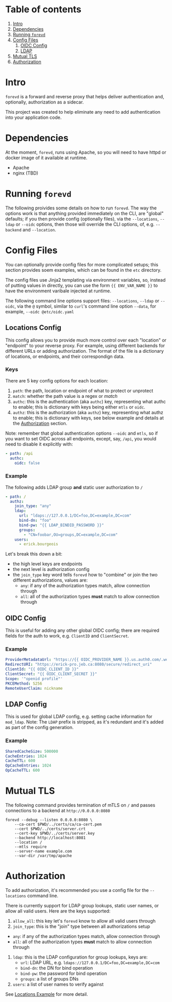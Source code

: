 # Table of contents
1. [Intro](#intro)
1. [Dependencies](#dependencies)
1. [Running `forevd`](#running-forevd)
1. [Config Files](#config-files)
    1. [OIDC Config](#oidc-config)
    1. [LDAP](#ldap-config)
1. [Mutual TLS](#mutual-tls)
1. [Authorization](#authorization)

# Intro

`forevd` is a forward and reverse proxy that helps deliver authentication and, optionally,
authorization as a sidecar.

This project was created to help eliminate any need to add authentication into your application
code.

# Dependencies

At the moment, `forevd`, runs using Apache, so you will need to have httpd or docker image of it
available at runtime.

- Apache
- nginx (TBD)

# Running `forevd`

The following proivides some details on how to run `forevd`. The way the options work is that
anything provided immediately on the CLI, are "global" defaults; if you then provide config
(optionally files), via the `--locations`, `--ldap` or `--oidc` options, then those will override
the CLI options, of, e.g. `--backend` and `--location`.

# Config Files

You can optionally provide config files for more complicated setups; this section provides soem
examples, which can be found in the `etc` directory.

The config files use Jinja2 templating via environment variables, so, instead of putting values in
directly, you can use the form `{{ ENV_VAR_NAME }}` to have the environment varibale injected at
runtime.

The following command line options support files: `--locations`, `--ldap` or `--oidc`, via the `@`
symbol, similar to `curl`'s command line option `--data`, for example, `--oidc @etc/oidc.yaml`

## Locations Config

This config allows you to provide much more control over each "location" or "endpoint" to your
reverse proxy. For example, using different backends for different URLs or adding authorization. The
format of the file is a dictionary of locations, or endpoints, and their correspondign data.

### Keys

There are 5 key config options for each location:

1. `path`: the path, location or endpoint of what to protect or unprotect
1. `match`: whether the path value is a regex or *match*
1. `authc`: this is the authentication (aka `authc`) key, representing what authc to enable; this is
   dictionary with keys being either `mtls` or `oidc`.
1. `authz`: this is the authorization (aka `authz`) key, representing what authz to enable; this is
   dictionary with keys, see below example and details at the [Authorization](#authorization)
    section.

Note: remember that global authentication options `--oidc` and `mtls`, so if you want to set OIDC
across all endpoints, except, say, `/api`, you would need to disable it explicitly with:

```yaml
- path: /api
  authc:
    oidc: false
```

### Example

The following adds LDAP group **and** static user authorization to `/`

```yaml
- path: /
  authz:
    join_type: "any"
    ldap:
      url: "ldaps://127.0.0.1/DC=foo,DC=example,DC=com"
      bind-dn: "foo"
      bind-pw: "{{ LDAP_BINDID_PASSWORD }}"
      groups:
        - "CN=foobar,OU=groups,DC=example,DC=com"
    users:
      - erick.bourgeois
```

Let's break this down a bit:

- the high level keys are endpoints
- the next level is authorization config
- the `join_type` key word tells `forevd` how to "combine" or join the two different authorizations,
  values are:
  - `any`: if any of the authorization types match, allow connection through
  - `all`: all of the authorization types **must** match to allow connection through

## OIDC Config

This is useful for adding any other global OIDC config; there are required fields for the auth to
work, e.g. `ClientID` and `ClientSecret`.

### Example

```yaml
ProviderMetadataUrl: "https://{{ OIDC_PROVIDER_NAME }}.us.auth0.com/.well-known/openid-configuration"
RedirectURI: "https://erick-pro.jeb.ca:8080/secure/redirect_uri"
ClientId: "{{ OIDC_CLIENT_ID }}"
ClientSecret: "{{ OIDC_CLIENT_SECRET }}"
Scope: '"openid profile"'
PKCEMethod: S256
RemoteUserClaim: nickname
```

## LDAP Config

This is used for global LDAP config, e.g. setting cache information for `mod_ldap`. Note: The `LDAP`
prefix is stripped, as it's redundant and it's added as part of the config generation.

### Example

```yaml
SharedCacheSize: 500000
CacheEntries: 1024
CacheTTL: 600
OpCacheEntries: 1024
OpCacheTTL: 600
```

# Mutual TLS

The following command provides termination of mTLS on `/` and passes connections to a backend at
`http://0.0.0.0:8080`

```
forevd --debug --listen 0.0.0.0:8080 \
    --ca-cert $PWD/../certs/ca/ca-cert.pem
    --cert $PWD/../certs/server.crt
    --cert-key $PWD/../certs/server.key
    --backend http://localhost:8081
    --location /
    --mtls require
    --server-name example.com
    --var-dir /var/tmp/apache
```

# Authorization

To add authorization, it's recommended you use a config file for the `--locations` command line.

There is currently support for LDAP group lookups, static user names, or allow all valid users. Here
are the keys supported:

1. `allow_all`: this key let's `forevd` know to allow all valid users through
1. `join_type`: this is the "join" type between all authorizations setup
  - `any`: if any of the authorization types match, allow connection through
  - `all`: all of the authorization types **must** match to allow connection through
1. `ldap`: this is the LDAP configuration for group lookups, keys are:
   - `url`: LDAP URL, e.g. `ldaps://127.0.0.1/DC=foo,DC=example,DC=com`
   - `bind-dn`: the DN for bind operation
   - `bind-pw`: the password for bind operation
   - `groups`: a list of groups DNs
1. `users`: a list of user names to verify against

See [Locations Example](#example) for more detail.
